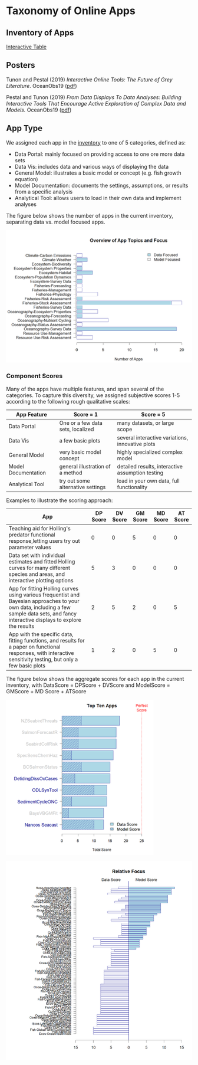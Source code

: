 # Taxonomy of Online Apps


## Inventory of Apps


[Interactive Table](https://airtable.com/embed/shrfgKaXclantoQ4d?backgroundColor=gray&viewControls=on)




## Posters

Tunon and Pestal (2019) *Interactive Online Tools: The Future of Grey Literature*. OceanObs19
 ([pdf](http://solv.ca/GreyFish/Analyses/POSTER_OceanObs2019_Tunon&Pestal_ShinyGreyLit.pdf))

Pestal and Tunon (2019) *From Data Displays To Data Analyses: Building Interactive Tools That Encourage Active Exploration of Complex Data and Models.* OceanObs19 ([pdf](http://solv.ca/GreyFish/Analyses/POSTER_OceanObs2019_Pestal&Tunon_InteractiveTools.pdf))


## App Type

We assigned each app in the [inventory](../../DATA/OnlineApplications/) to
one of 5 categories, defined as:

* Data Portal: mainly focused on providing access to one ore more data sets
* Data Vis: includes data and various ways of displaying the data
* General Model: illustrates a basic model or concept  (e.g. fish growth equation)
* Model Documentation: documents the settings, assumptions, or results from a specific analysis 
* Analytical Tool:  allows users to load in their own data and implement analyses


The figure below shows the number of apps in the current inventory, separating data vs. model focused apps.


<img src="https://github.com/SOLV-Code/GreyFish/blob/master/DATA/OnlineApplications/GeneratedPlots/Summary_ByGeneralTopic.png"
	width="600">


### Component Scores

Many of the apps have multiple features, and span several of the categories. 
To capture this diversity, we assigned subjective scores 1-5 according to the following
 rough qualitative scales:
 
 **App Feature** | **Score = 1**  | **Score = 5** 
-- | -- | --
Data Portal |  One or a few  data sets, localized |  many datasets, or large scope
Data Vis   |  a few basic plots      |  several interactive variations, innovative plots
General Model | very basic model concept  |  highly specialized complex model
Model Documentation |  general illustration of a method | detailed results, interactive assumption testing
 Analytical Tool    | try out some alternative settings | load in your own data, full functionality


Examples to illustrate the scoring approach:

 **App** | **DP Score**  | **DV Score** | **GM Score** | **MD Score** | **AT Score** 
-- | -- | --| --| --| --
Teaching aid for Holling's  predator functional response,letting users try out parameter values | 0  | 0  | 5 | 0  | 0 
Data set with individual estimates and fitted Holling curves for many different species and areas, and interactive plotting options | 5  | 3 | 0 | 0  | 0 
App for fitting Holling curves using various frequentist and Bayesian approaches to your own data, including a few sample data sets, and fancy interactive displays to explore the results | 2  | 5  | 2 | 0  | 5
App with the specific data, fitting functions, and results for a paper on functional responses, with interactive sensitivity testing, but only a few basic plots  | 1  | 2 | 0 | 5 | 0 


The figure below shows the aggregate scores for each app in the current inventory, with DataScore = DPScore + DVScore and ModelScore = GMScore + MD Score + ATScore



<img src="https://github.com/SOLV-Code/GreyFish/blob/master/DATA/OnlineApplications/GeneratedPlots/TopTenApps_TotalScore.png"
	width="400">


<img src="https://github.com/SOLV-Code/GreyFish/blob/master/DATA/OnlineApplications/GeneratedPlots/TornadoPlot_AppFocus.png"
	width="800">




